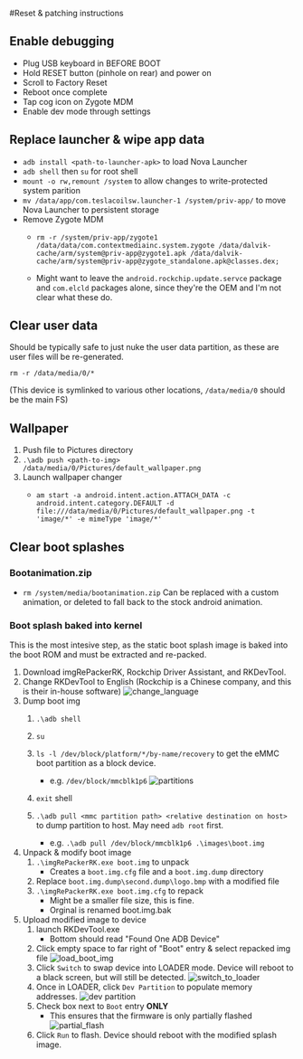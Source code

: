 #Reset & patching instructions

## Enable debugging
- Plug USB keyboard in BEFORE BOOT
- Hold RESET button (pinhole on rear) and power on
- Scroll to Factory Reset
- Reboot once complete
- Tap cog icon on Zygote MDM
- Enable dev mode through settings

## Replace launcher & wipe app data
- `adb install <path-to-launcher-apk>` to load Nova Launcher
- `adb shell` then `su` for root shell
- `mount -o rw,remount /system` to allow changes to write-protected system parition
- `mv /data/app/com.teslacoilsw.launcher-1 /system/priv-app/` to move Nova Launcher to persistent storage
- Remove Zygote MDM
  - ```
    rm -r /system/priv-app/zygote1 /data/data/com.contextmediainc.system.zygote /data/dalvik-cache/arm/system@priv-app@zygote1.apk /data/dalvik-cache/arm/system@priv-app@zygote_standalone.apk@classes.dex;
    ```
  - Might want to leave the `android.rockchip.update.servce` package and `com.elcld` packages alone, since they're the OEM and I'm not clear what these do.


## Clear user data
Should be typically safe to just nuke the user data partition, as these are user files will be re-generated.
```
rm -r /data/media/0/*
```
(This device is symlinked to various other locations, `/data/media/0` should be the main FS)

## Wallpaper
1. Push file to Pictures directory
2. `.\adb push <path-to-img> /data/media/0/Pictures/default_wallpaper.png`
3. Launch wallpaper changer
   - ```
     am start -a android.intent.action.ATTACH_DATA -c android.intent.category.DEFAULT -d file:///data/media/0/Pictures/default_wallpaper.png -t 'image/*' -e mimeType 'image/*'
     ```

## Clear boot splashes

### Bootanimation.zip
- `rm /system/media/bootanimation.zip`
Can be replaced with a custom animation, or deleted to fall back to the stock android animation.

### Boot splash baked into kernel
This is the most intesive step, as the static boot splash image is baked into the boot ROM and must be extracted and re-packed.

1) Download imgRePackerRK, Rockchip Driver Assistant, and RKDevTool.
2) Change RKDevTool to English (Rockchip is a Chinese company, and this is their in-house software)
![change_language](https://github.com/JohnHeinlein/testing_notes/assets/29853148/e08cdfcf-b7cc-4905-a60f-86baf778318d)
3) Dump boot img
   1) `.\adb shell`
   2) `su`
   3) `ls -l /dev/block/platform/*/by-name/recovery` to get the eMMC boot partition as a block device.
      - e.g. `/dev/block/mmcblk1p6`
      ![partitions](https://github.com/JohnHeinlein/testing_notes/assets/29853148/5590091c-d806-4a05-913f-e825b94ebf8c)

   5) `exit` shell
   6) `.\adb pull <mmc partition path> <relative destination on host>` to dump partition to host. May need `adb root` first.
      - e.g.  `.\adb pull /dev/block/mmcblk1p6 .\images\boot.img`
4) Unpack & modify boot image
   1) `.\imgRePackerRK.exe boot.img` to unpack
      - Creates a `boot.img.cfg` file and a `boot.img.dump` directory
   2) Replace `boot.img.dump\second.dump\logo.bmp` with a modified file
   3) `.\imgRePackerRK.exe boot.img.cfg` to repack
      - Might be a smaller file size, this is fine.
      - Orginal is renamed boot.img.bak
5) Upload modified image to device
   1) launch RKDevTool.exe
      -  Bottom should read "Found One ADB Device"
   3) Click empty space to far right of "Boot" entry & select repacked img file
   ![load_boot_img](https://github.com/JohnHeinlein/testing_notes/assets/29853148/e9cdb447-d3e0-4cad-b442-37961d0bf739)
   5) Click `Switch` to swap device into LOADER mode. Device will reboot to a black screen, but will still be detected.
   ![switch_to_loader](https://github.com/JohnHeinlein/testing_notes/assets/29853148/78b501e4-12d5-42ff-9982-e18d74b4e42c)
   7) Once in LOADER, click `Dev Partition` to populate memory addresses.
   ![dev partition](https://github.com/JohnHeinlein/testing_notes/assets/29853148/daa822bd-a870-4b94-9cba-c9a24b74b837)
   9) Check box next to `Boot` entry **ONLY**
      - This ensures that the firmware is only partially flashed
   ![partial_flash](https://github.com/JohnHeinlein/testing_notes/assets/29853148/cfff1032-48a8-4eef-acb8-9211136767b6)
   10) Click `Run` to flash. Device should reboot with the modified splash image.

